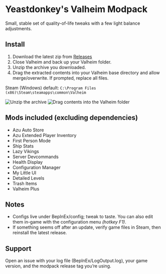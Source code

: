 # Yeastdonkey's Valheim Modpack

Small, stable set of quality-of-life tweaks with a few light balance adjustments.

## Install
1. Download the latest zip from [Releases](https://github.com/Yeastdonkey/yeastdonkey-modpack-valheim/releases)
2. Close Valheim and back up your Valheim folder.
3. Unzip the archive you downloaded.
4. Drag the extracted contents into your Valheim base directory and allow merge/overwrite. If prompted, replace all files.

Steam (Windows) default:
`C:\Program Files (x86)\Steam\steamapps\common\Valheim`

![Unzip the archive](https://i.imgur.com/ZR6K9IM.png)
![Drag contents into the Valheim folder](https://i.imgur.com/7E7vFSU.png)

## Mods included (excluding dependencies)
- Azu Auto Store
- Azu Extended Player Inventory
- First Person Mode
- Ship Stats
- Lazy Vikings
- Server Devcommands
- Health Display
- Configuration Manager
- My Little UI
- Detailed Levels
- Trash Items
- Valheim Plus

## Notes
- Configs live under BepInEx/config; tweak to taste. You can also edit them in-game with the configuration menu *(hotkey F1)*.
- If something seems off after an update, verify game files in Steam, then reinstall the latest release.

## Support
Open an issue with your log file (BepInEx/LogOutput.log), your game version, and the modpack release tag you’re using.
